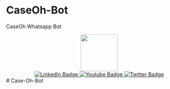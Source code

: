 # CaseOh-Bot
CaseOh Whatsapp Bot

<div id="header" align="center">
  <img src="https://yt3.googleusercontent.com/yMgikI6obExifai9mch7ut8T68u97svQa8AWNimkxDLLy35mTRIgwOTWqS7oL41DikmqYbte=s160-c-k-c0x00ffffff-no-rj" width="100"/>
</div>
<div id="badges" align="center">
  <a href="twitch.tv/jaen_gaming">
    <img src="https://img.shields.io/badge/Twitch-purple?style=for-the-badge&logo=twitch&logoColor=white" alt="LinkedIn Badge"/>
  </a>
  <a href="www.youtube.com/@Jaen_Gaming69420">
    <img src="https://img.shields.io/badge/YouTube-red?style=for-the-badge&logo=youtube&logoColor=white" alt="Youtube Badge"/>
  </a>
  <a href="twitter.com/jans_1910">
    <img src="https://img.shields.io/badge/Twitter-blue?style=for-the-badge&logo=twitter&logoColor=white" alt="Twitter Badge"/>
  </a>
</div>
#   C a s e - O h - B o t  
 